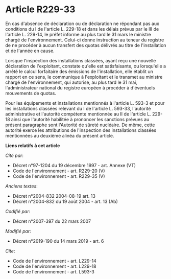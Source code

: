 # Article R229-33

En cas d'absence de déclaration ou de déclaration ne répondant pas aux conditions du I de l'article L. 229-18 et dans les
délais prévus par le III de l'article L. 229-14, le préfet informe au plus tard le 31 mars le ministre chargé de
l'environnement. Celui-ci donne instruction au teneur du registre de ne procéder à aucun transfert des quotas délivrés au
titre de l'installation et de l'année en cause.

Lorsque l'inspection des installations classées, ayant reçu une nouvelle déclaration de l'exploitant, constate qu'elle est
satisfaisante, ou lorsqu'elle a arrêté le calcul forfaitaire des émissions de l'installation, elle établit un rapport en ce
sens, le communique à l'exploitant et le transmet au ministre chargé de l'environnement, qui autorise, au plus tard le 31
mai, l'administrateur national du registre européen à procéder à d'éventuels mouvements de quotas.

Pour les équipements et installations mentionnés à l'article L. 593-3 et pour les installations classées relevant du I de
l'article L. 593-33, l'autorité administrative et l'autorité compétente mentionnée au II de l'article L. 229-18 ainsi que
l'autorité habilitée à prononcer les sanctions prévues au présent paragraphe sont l'Autorité de sûreté nucléaire. De même,
cette autorité exerce les attributions de l'inspection des installations classées mentionnées au deuxième alinéa du présent
article.

**Liens relatifs à cet article**

_Cité par_:

  - Décret n°97-1204 du 19 décembre 1997 - art. Annexe (VT)
  - Code de l'environnement - art. R229-20 (V)
  - Code de l'environnement - art. R229-35 (V)

_Anciens textes_:

  - Décret n°2004-832 2004-08-19 art. 13
  - Décret n°2004-832 du 19 août 2004 - art. 13 (Ab)

_Codifié par_:

  - Décret n°2007-397 du 22 mars 2007

_Modifié par_:

  - Décret n°2019-190 du 14 mars 2019 - art. 6

_Cite_:

  - Code de l'environnement - art. L229-14
  - Code de l'environnement - art. L229-18
  - Code de l'environnement - art. L593-3
